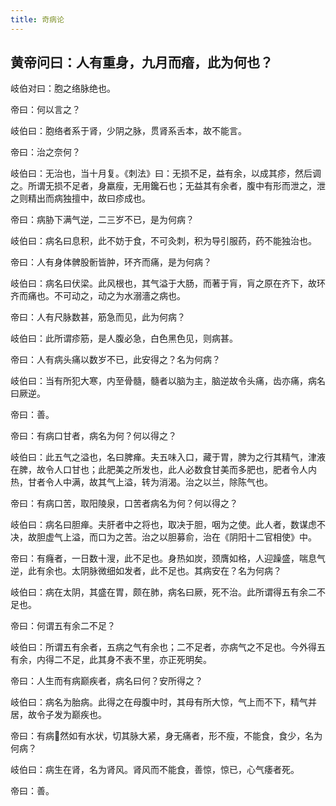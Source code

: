 ```yaml
---
title: 奇病论
---
```


## 黄帝问曰：人有重身，九月而瘖，此为何也？

岐伯对曰：胞之络脉绝也。

帝曰：何以言之？

岐伯曰：胞络者系于肾，少阴之脉，贯肾系舌本，故不能言。

帝曰：治之奈何？

岐伯曰：无治也，当十月复。《刺法》曰：无损不足，益有余，以成其疹，然后调之。所谓无损不足者，身羸瘦，无用鑱石也；无益其有余者，腹中有形而泄之，泄之则精出而病独擅中，故曰疹成也。

帝曰：病胁下满气逆，二三岁不已，是为何病？

岐伯曰：病名曰息积，此不妨于食，不可灸刺，积为导引服药，药不能独治也。

帝曰：人有身体髀股䯒皆肿，环齐而痛，是为何病？

岐伯曰：病名曰伏梁。此风根也，其气溢于大肠，而著于肓，肓之原在齐下，故环齐而痛也。不可动之，动之为水溺濇之病也。

帝曰：人有尺脉数甚，筋急而见，此为何病？

岐伯曰：此所谓疹筋，是人腹必急，白色黑色见，则病甚。

帝曰：人有病头痛以数岁不已，此安得之？名为何病？

岐伯曰：当有所犯大寒，内至骨髓，髓者以脑为主，脑逆故令头痛，齿亦痛，病名曰厥逆。

帝曰：善。

帝曰：有病口甘者，病名为何？何以得之？

岐伯曰：此五气之溢也，名曰脾瘅。夫五味入口，藏于胃，脾为之行其精气，津液在脾，故令人口甘也；此肥美之所发也，此人必数食甘美而多肥也，肥者令人内热，甘者令人中满，故其气上溢，转为消渴。治之以兰，除陈气也。

帝曰：有病口苦，取阳陵泉，口苦者病名为何？何以得之？

岐伯曰：病名曰胆瘅。夫肝者中之将也，取决于胆，咽为之使。此人者，数谋虑不决，故胆虚气上溢，而口为之苦。治之以胆募俞，治在《阴阳十二官相使》中。

帝曰：有癃者，一日数十溲，此不足也。身热如炭，颈膺如格，人迎躁盛，喘息气逆，此有余也。太阴脉微细如发者，此不足也。其病安在？名为何病？

岐伯曰：病在太阴，其盛在胃，颇在肺，病名曰厥，死不治。此所谓得五有余二不足也。

帝曰：何谓五有余二不足？

岐伯曰：所谓五有余者，五病之气有余也；二不足者，亦病气之不足也。今外得五有余，内得二不足，此其身不表不里，亦正死明矣。

帝曰：人生而有病巅疾者，病名曰何？安所得之？

岐伯曰：病名为胎病。此得之在母腹中时，其母有所大惊，气上而不下，精气并居，故令子发为巅疾也。

帝曰：有病𤼃然如有水状，切其脉大紧，身无痛者，形不瘦，不能食，食少，名为何病？

岐伯曰：病生在肾，名为肾风。肾风而不能食，善惊，惊已，心气痿者死。

帝曰：善。